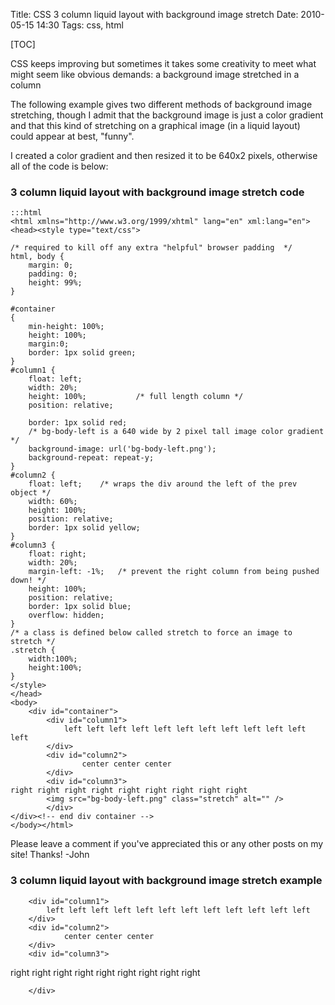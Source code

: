 Title: CSS 3 column liquid layout with background image stretch
Date: 2010-05-15 14:30
Tags: css, html

[TOC]

CSS keeps improving but sometimes it takes some creativity to meet what might seem like obvious demands: a background image stretched in a column

The following example gives two different methods of background image stretching, though I admit that the background image is just a color gradient and that this kind of stretching on a graphical image (in a liquid layout) could appear at best, "funny".

I created a color gradient and then resized it to be 640x2 pixels, otherwise all of the code is below:

### 3 column liquid layout with background image stretch code

    :::html
    <html xmlns="http://www.w3.org/1999/xhtml" lang="en" xml:lang="en">
    <head><style type="text/css">
    
    /* required to kill off any extra "helpful" browser padding  */
    html, body {
        margin: 0;
        padding: 0;
        height: 99%;
    } 
    
    #container
    {
        min-height: 100%;	
        height: 100%;
        margin:0;	
        border: 1px solid green;
    }
    #column1 {
        float: left; 		
        width: 20%;	
        height: 100%;			/* full length column */
        position: relative;
    
        border: 1px solid red;
        /* bg-body-left is a 640 wide by 2 pixel tall image color gradient */
        background-image: url('bg-body-left.png');
        background-repeat: repeat-y;
    }
    #column2 {
        float: left;	/* wraps the div around the left of the prev object */
        width: 60%;	
        height: 100%;
        position: relative;
        border: 1px solid yellow;
    }
    #column3 {
        float: right;
        width: 20%;
        margin-left: -1%;	/* prevent the right column from being pushed down! */
        height: 100%;
        position: relative;	
        border: 1px solid blue;
        overflow: hidden;
    }
    /* a class is defined below called stretch to force an image to stretch */
    .stretch {       
        width:100%;
        height:100%;
    }
    </style>
    </head>
    <body>
    	<div id="container">
    		<div id="column1">
    			left left left left left left left left left left left left
    		</div>
    		<div id="column2">
    				center center center
    		</div>	
    		<div id="column3">
    right right right right right right right right right
    		<img src="bg-body-left.png" class="stretch" alt="" />
    		</div>
    </div><!-- end div container -->
    </body></html>


Please leave a comment if you've appreciated this or any other posts on my site! Thanks! -John

### 3 column liquid layout with background image stretch example

<div class="field field-name-body field-type-text-with-summary field-label-hidden">

<html xmlns="http://www.w3.org/1999/xhtml" lang="en" xml:lang="en">
<head><style type="text/css">

/* required to kill off any extra "helpful" browser padding  */
html, body {
    margin: 0;
    padding: 0;
    height: 99%;
}

#container
{
    min-height: 100%;   
    height: 100%;
    margin:0;   
    border: 1px solid green;
}
#column1 {
    float: left;        
    width: 20%; 
    height: 100%;           /* full length column */
    position: relative;

    border: 1px solid red;
    /* bg-body-left is a 640 wide by 2 pixel tall image color gradient */
    background-image: url('bg-body-left.png');
    background-repeat: repeat-y;
}
#column2 {
    float: left;    /* wraps the div around the left of the prev object */
    width: 60%; 
    height: 100%;
    position: relative;
    border: 1px solid yellow;
}
#column3 {
    float: right;
    width: 20%;
    margin-left: -1%;   /* prevent the right column from being pushed down! */
    height: 100%;
    position: relative; 
    border: 1px solid blue;
    overflow: hidden;
}
/* a class is defined below called stretch to force an image to stretch */
.stretch {       
    width:100%;
    height:100%;
}
</style>
</head>
<body>
    <div id="container">

        <div id="column1">
            left left left left left left left left left left left left
        </div>
        <div id="column2">
                center center center
        </div>  
        <div id="column3">
right right right right right right right right right
        <img src="bg-body-left.png" class="stretch" alt="" />

        </div>
</div><!-- end div container -->
</body>
</html>
</div>